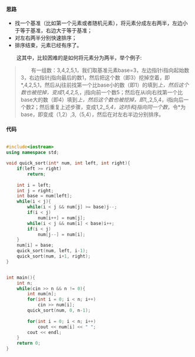 ####  思路
* 找一个基准（比如第一个元素或者随机元素），将元素分成左右两半，左边小于等于基准，右边大于等于基准；
* 对左右两半分别快速排序；
* 排序结束，元素已经有序了。

&emsp;&emsp;这其中，比较困难的是如何将元素分为两半，举个例子:
>&emsp;&emsp;有一组数：3,4,2,5,1，我们取基准元素base=3，左边指针i指向起始数3，右边指针j指向最后的数1，然后把这个数（即3）挖掉空着，即*,4,2,5,1，然后从j往前找第一个比base小的数（即1）的填到*上，然后这个数也被挖掉，变成1,4,2,5,*，j指向前一个数5；然后在从i向右找第一个比base大的数（即4）填到*上，然后这个数也被挖掉，即1,*,2,5,4，i指向后一个数2；然后重复上述步骤，变成1,2,*,5,4，这时i和j指向同一个数*，令*为base，即变成（1,2）,3,（5,4），然后在对左右半边分别排序。

####  代码
``` cpp

#include<iostream>
using namespace std;

void quick_sort(int* num, int left, int right){
	if(left >= right)
		return;
	
	int i = left;
	int j = right;
	int base = num[left];
	while(i < j){
		while(i < j && num[j] >= base)j--;
		if(i < j)	
			num[i++] = num[j];
		while(i < j && num[i] < base)i++;
		if(i < j)
			num[j--] = num[i];
	}
	num[i] = base;
	quick_sort(num, left, i-1);
	quick_sort(num, i+1, right);
} 


int main(){
	int n;
	while(cin >> n && n != 0){
		int num[n];
		for(int i = 0; i < n; i++)
			cin >> num[i];
		quick_sort(num, 0, n-1);
	
		for(int i = 0; i < n; i++)
			cout << num[i] << " ";
		cout << endl;
	}
	return 0;
}


```